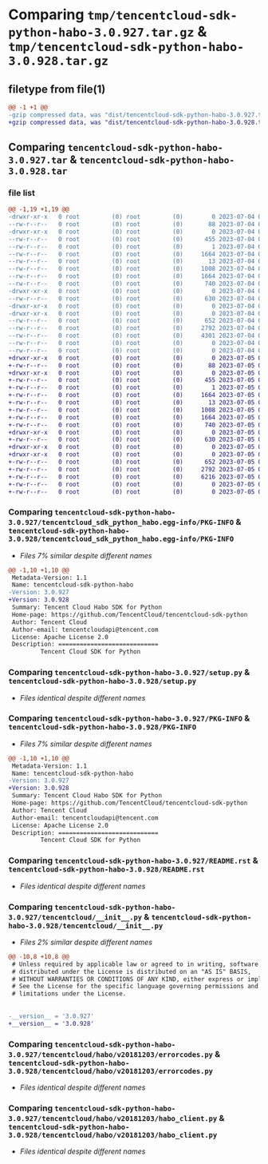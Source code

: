 # Comparing `tmp/tencentcloud-sdk-python-habo-3.0.927.tar.gz` & `tmp/tencentcloud-sdk-python-habo-3.0.928.tar.gz`

## filetype from file(1)

```diff
@@ -1 +1 @@
-gzip compressed data, was "dist/tencentcloud-sdk-python-habo-3.0.927.tar", last modified: Tue Jul  4 00:22:54 2023, max compression
+gzip compressed data, was "dist/tencentcloud-sdk-python-habo-3.0.928.tar", last modified: Wed Jul  5 00:26:58 2023, max compression
```

## Comparing `tencentcloud-sdk-python-habo-3.0.927.tar` & `tencentcloud-sdk-python-habo-3.0.928.tar`

### file list

```diff
@@ -1,19 +1,19 @@
-drwxr-xr-x   0 root         (0) root         (0)        0 2023-07-04 00:22:54.000000 tencentcloud-sdk-python-habo-3.0.927/
--rw-r--r--   0 root         (0) root         (0)       88 2023-07-04 00:22:54.000000 tencentcloud-sdk-python-habo-3.0.927/setup.cfg
-drwxr-xr-x   0 root         (0) root         (0)        0 2023-07-04 00:22:54.000000 tencentcloud-sdk-python-habo-3.0.927/tencentcloud_sdk_python_habo.egg-info/
--rw-r--r--   0 root         (0) root         (0)      455 2023-07-04 00:22:54.000000 tencentcloud-sdk-python-habo-3.0.927/tencentcloud_sdk_python_habo.egg-info/SOURCES.txt
--rw-r--r--   0 root         (0) root         (0)        1 2023-07-04 00:22:54.000000 tencentcloud-sdk-python-habo-3.0.927/tencentcloud_sdk_python_habo.egg-info/dependency_links.txt
--rw-r--r--   0 root         (0) root         (0)     1664 2023-07-04 00:22:54.000000 tencentcloud-sdk-python-habo-3.0.927/tencentcloud_sdk_python_habo.egg-info/PKG-INFO
--rw-r--r--   0 root         (0) root         (0)       13 2023-07-04 00:22:54.000000 tencentcloud-sdk-python-habo-3.0.927/tencentcloud_sdk_python_habo.egg-info/top_level.txt
--rw-r--r--   0 root         (0) root         (0)     1008 2023-07-04 00:22:54.000000 tencentcloud-sdk-python-habo-3.0.927/setup.py
--rw-r--r--   0 root         (0) root         (0)     1664 2023-07-04 00:22:54.000000 tencentcloud-sdk-python-habo-3.0.927/PKG-INFO
--rw-r--r--   0 root         (0) root         (0)      740 2023-07-04 00:22:54.000000 tencentcloud-sdk-python-habo-3.0.927/README.rst
-drwxr-xr-x   0 root         (0) root         (0)        0 2023-07-04 00:22:54.000000 tencentcloud-sdk-python-habo-3.0.927/tencentcloud/
--rw-r--r--   0 root         (0) root         (0)      630 2023-07-04 00:22:54.000000 tencentcloud-sdk-python-habo-3.0.927/tencentcloud/__init__.py
-drwxr-xr-x   0 root         (0) root         (0)        0 2023-07-04 00:22:54.000000 tencentcloud-sdk-python-habo-3.0.927/tencentcloud/habo/
-drwxr-xr-x   0 root         (0) root         (0)        0 2023-07-04 00:22:54.000000 tencentcloud-sdk-python-habo-3.0.927/tencentcloud/habo/v20181203/
--rw-r--r--   0 root         (0) root         (0)      652 2023-07-04 00:22:54.000000 tencentcloud-sdk-python-habo-3.0.927/tencentcloud/habo/v20181203/errorcodes.py
--rw-r--r--   0 root         (0) root         (0)     2792 2023-07-04 00:22:54.000000 tencentcloud-sdk-python-habo-3.0.927/tencentcloud/habo/v20181203/habo_client.py
--rw-r--r--   0 root         (0) root         (0)     4301 2023-07-04 00:22:54.000000 tencentcloud-sdk-python-habo-3.0.927/tencentcloud/habo/v20181203/models.py
--rw-r--r--   0 root         (0) root         (0)        0 2023-07-04 00:22:54.000000 tencentcloud-sdk-python-habo-3.0.927/tencentcloud/habo/v20181203/__init__.py
--rw-r--r--   0 root         (0) root         (0)        0 2023-07-04 00:22:54.000000 tencentcloud-sdk-python-habo-3.0.927/tencentcloud/habo/__init__.py
+drwxr-xr-x   0 root         (0) root         (0)        0 2023-07-05 00:26:58.000000 tencentcloud-sdk-python-habo-3.0.928/
+-rw-r--r--   0 root         (0) root         (0)       88 2023-07-05 00:26:58.000000 tencentcloud-sdk-python-habo-3.0.928/setup.cfg
+drwxr-xr-x   0 root         (0) root         (0)        0 2023-07-05 00:26:58.000000 tencentcloud-sdk-python-habo-3.0.928/tencentcloud_sdk_python_habo.egg-info/
+-rw-r--r--   0 root         (0) root         (0)      455 2023-07-05 00:26:58.000000 tencentcloud-sdk-python-habo-3.0.928/tencentcloud_sdk_python_habo.egg-info/SOURCES.txt
+-rw-r--r--   0 root         (0) root         (0)        1 2023-07-05 00:26:58.000000 tencentcloud-sdk-python-habo-3.0.928/tencentcloud_sdk_python_habo.egg-info/dependency_links.txt
+-rw-r--r--   0 root         (0) root         (0)     1664 2023-07-05 00:26:58.000000 tencentcloud-sdk-python-habo-3.0.928/tencentcloud_sdk_python_habo.egg-info/PKG-INFO
+-rw-r--r--   0 root         (0) root         (0)       13 2023-07-05 00:26:58.000000 tencentcloud-sdk-python-habo-3.0.928/tencentcloud_sdk_python_habo.egg-info/top_level.txt
+-rw-r--r--   0 root         (0) root         (0)     1008 2023-07-05 00:26:58.000000 tencentcloud-sdk-python-habo-3.0.928/setup.py
+-rw-r--r--   0 root         (0) root         (0)     1664 2023-07-05 00:26:58.000000 tencentcloud-sdk-python-habo-3.0.928/PKG-INFO
+-rw-r--r--   0 root         (0) root         (0)      740 2023-07-05 00:26:58.000000 tencentcloud-sdk-python-habo-3.0.928/README.rst
+drwxr-xr-x   0 root         (0) root         (0)        0 2023-07-05 00:26:58.000000 tencentcloud-sdk-python-habo-3.0.928/tencentcloud/
+-rw-r--r--   0 root         (0) root         (0)      630 2023-07-05 00:26:58.000000 tencentcloud-sdk-python-habo-3.0.928/tencentcloud/__init__.py
+drwxr-xr-x   0 root         (0) root         (0)        0 2023-07-05 00:26:58.000000 tencentcloud-sdk-python-habo-3.0.928/tencentcloud/habo/
+drwxr-xr-x   0 root         (0) root         (0)        0 2023-07-05 00:26:58.000000 tencentcloud-sdk-python-habo-3.0.928/tencentcloud/habo/v20181203/
+-rw-r--r--   0 root         (0) root         (0)      652 2023-07-05 00:26:58.000000 tencentcloud-sdk-python-habo-3.0.928/tencentcloud/habo/v20181203/errorcodes.py
+-rw-r--r--   0 root         (0) root         (0)     2792 2023-07-05 00:26:58.000000 tencentcloud-sdk-python-habo-3.0.928/tencentcloud/habo/v20181203/habo_client.py
+-rw-r--r--   0 root         (0) root         (0)     6216 2023-07-05 00:26:58.000000 tencentcloud-sdk-python-habo-3.0.928/tencentcloud/habo/v20181203/models.py
+-rw-r--r--   0 root         (0) root         (0)        0 2023-07-05 00:26:58.000000 tencentcloud-sdk-python-habo-3.0.928/tencentcloud/habo/v20181203/__init__.py
+-rw-r--r--   0 root         (0) root         (0)        0 2023-07-05 00:26:58.000000 tencentcloud-sdk-python-habo-3.0.928/tencentcloud/habo/__init__.py
```

### Comparing `tencentcloud-sdk-python-habo-3.0.927/tencentcloud_sdk_python_habo.egg-info/PKG-INFO` & `tencentcloud-sdk-python-habo-3.0.928/tencentcloud_sdk_python_habo.egg-info/PKG-INFO`

 * *Files 7% similar despite different names*

```diff
@@ -1,10 +1,10 @@
 Metadata-Version: 1.1
 Name: tencentcloud-sdk-python-habo
-Version: 3.0.927
+Version: 3.0.928
 Summary: Tencent Cloud Habo SDK for Python
 Home-page: https://github.com/TencentCloud/tencentcloud-sdk-python
 Author: Tencent Cloud
 Author-email: tencentcloudapi@tencent.com
 License: Apache License 2.0
 Description: ============================
         Tencent Cloud SDK for Python
```

### Comparing `tencentcloud-sdk-python-habo-3.0.927/setup.py` & `tencentcloud-sdk-python-habo-3.0.928/setup.py`

 * *Files identical despite different names*

### Comparing `tencentcloud-sdk-python-habo-3.0.927/PKG-INFO` & `tencentcloud-sdk-python-habo-3.0.928/PKG-INFO`

 * *Files 7% similar despite different names*

```diff
@@ -1,10 +1,10 @@
 Metadata-Version: 1.1
 Name: tencentcloud-sdk-python-habo
-Version: 3.0.927
+Version: 3.0.928
 Summary: Tencent Cloud Habo SDK for Python
 Home-page: https://github.com/TencentCloud/tencentcloud-sdk-python
 Author: Tencent Cloud
 Author-email: tencentcloudapi@tencent.com
 License: Apache License 2.0
 Description: ============================
         Tencent Cloud SDK for Python
```

### Comparing `tencentcloud-sdk-python-habo-3.0.927/README.rst` & `tencentcloud-sdk-python-habo-3.0.928/README.rst`

 * *Files identical despite different names*

### Comparing `tencentcloud-sdk-python-habo-3.0.927/tencentcloud/__init__.py` & `tencentcloud-sdk-python-habo-3.0.928/tencentcloud/__init__.py`

 * *Files 2% similar despite different names*

```diff
@@ -10,8 +10,8 @@
 # Unless required by applicable law or agreed to in writing, software
 # distributed under the License is distributed on an "AS IS" BASIS,
 # WITHOUT WARRANTIES OR CONDITIONS OF ANY KIND, either express or implied.
 # See the License for the specific language governing permissions and
 # limitations under the License.
 
 
-__version__ = '3.0.927'
+__version__ = '3.0.928'
```

### Comparing `tencentcloud-sdk-python-habo-3.0.927/tencentcloud/habo/v20181203/errorcodes.py` & `tencentcloud-sdk-python-habo-3.0.928/tencentcloud/habo/v20181203/errorcodes.py`

 * *Files identical despite different names*

### Comparing `tencentcloud-sdk-python-habo-3.0.927/tencentcloud/habo/v20181203/habo_client.py` & `tencentcloud-sdk-python-habo-3.0.928/tencentcloud/habo/v20181203/habo_client.py`

 * *Files identical despite different names*

